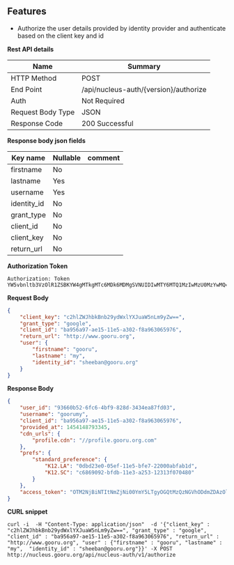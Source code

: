 Features
---------

- Authorize the user details provided by identity provider and authenticate based on the client key and id

**Rest API details**

| Name | Summary |
|------------------------|--------|
| HTTP Method | POST |
| End Point | /api/nucleus-auth/{version}/authorize |
| Auth | Not Required |
| Request Body Type | JSON |
| Response Code | 200 Successful |

**Response body json fields**

| Key name        | Nullable | comment                            |
|---------------  |----------|------------------------------------|
| firstname       | No       |                                    |
| lastname        | Yes      |                                    |
| username        | Yes      |                                    |
| identity_id     | No       |                                    |
| grant_type      | No       |                                    |
| client_id       | No       |                                    |
| client_key      | No       |                                    |
| return_url      | No       |                                    |


**Authorization Token**

```
Authorization: Token YW5vbnltb3VzOlR1ZSBKYW4gMTkgMTc6MDk6MDMgSVNUIDIwMTY6MTQ1MzIwMzU0MzYwMQ==
```
**Request Body**

```json
{
    "client_key": "c2hlZWJhbkBnb29ydWxlYXJuaW5nLm9yZw==",
    "grant_type": "google",
    "client_id": "ba956a97-ae15-11e5-a302-f8a963065976",
    "return_url": "http://www.gooru.org",
    "user": {
        "firstname": "gooru",
        "lastname": "my",
        "identity_id": "sheeban@gooru.org"
    }
}
```

**Response Body**

```json
{
    "user_id": "93660b52-6fc6-4bf9-828d-3434ea87fd03",
    "username": "goorumy",
    "client_id": "ba956a97-ae15-11e5-a302-f8a963065976",
    "provided_at": 1454148793345,
    "cdn_urls": {
        "profile.cdn": "//profile.gooru.org.com"
    },
    "prefs": {
        "standard_preference": {
            "K12.LA": "0dbd23e0-05ef-11e5-bfe7-22000abfab1d",
            "K12.SC": "c6869092-bfdb-11e3-a253-12313f070480"
        }
    },
    "access_token": "OTM2NjBiNTItNmZjNi00YmY5LTgyOGQtMzQzNGVhODdmZDAzOlNhdCBKYW4gMzAgMTU6NDM6MTMgSVNUIDIwMTY6MTQ1NDE0ODc5MzM0Ng=="
}
```

**CURL snippet**

```posh
curl -i  -H "Content-Type: application/json"  -d '{"client_key" : "c2hlZWJhbkBnb29ydWxlYXJuaW5nLm9yZw==", "grant_type" : "google", "client_id" : "ba956a97-ae15-11e5-a302-f8a963065976", "return_url" : "http://www.gooru.org", "user" : {"firstname" : "gooru", "lastname" : "my",  "identity_id" : "sheeban@gooru.org"}}' -X POST http://nucleus.gooru.org/api/nucleus-auth/v1/authorize
```
